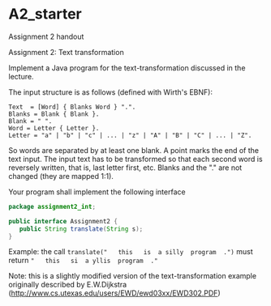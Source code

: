 # A2_starter
Assignment 2 handout

Assignment 2: Text transformation 

Implement a Java program for the text-transformation discussed in the lecture.

The input structure is as follows (defined with Wirth's EBNF):
```
Text  = [Word] { Blanks Word } ".".
Blanks = Blank { Blank }.
Blank = " ".
Word = Letter { Letter }.
Letter = "a" | "b" | "c" | ... | "z" | "A" | "B" | "C" | ... | "Z".
```
So words are separated by at least one blank. A point marks the end of the text input.
The input text has to be transformed so that each second word is reversely written, that is, last letter first, etc.
Blanks and the "." are not changed (they are mapped 1:1).

Your program shall implement the following interface
```java
package assignment2_int;

public interface Assignment2 {
   public String translate(String s);
}
```
Example: 
the call `translate("   this   is  a silly  program  .")` 
must return `"   this   si  a yllis  program  ."`

Note: this is a slightly modified version of the text-transformation example originally described by E.W.Dijkstra (http://www.cs.utexas.edu/users/EWD/ewd03xx/EWD302.PDF)
